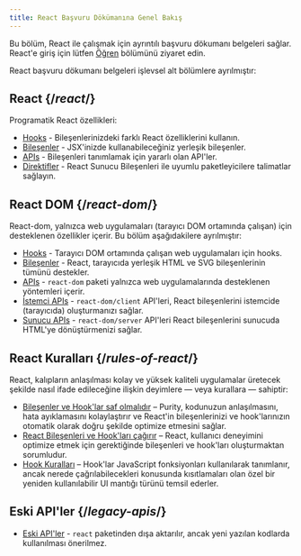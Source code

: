 ```yaml
---
title: React Başvuru Dökümanına Genel Bakış
---
```


<Intro>

Bu bölüm, React ile çalışmak için ayrıntılı başvuru dökumanı belgeleri sağlar. React'e giriş için lütfen [Öğren](/learn) bölümünü ziyaret edin.

</Intro>

React başvuru dökumanı belgeleri işlevsel alt bölümlere ayrılmıştır:

## React {/*react*/}

Programatik React özellikleri:

* [Hooks](/reference/react/hooks) - Bileşenlerinizdeki farklı React özelliklerini kullanın.
* [Bileşenler](/reference/react/components) - JSX'inizde kullanabileceğiniz yerleşik bileşenler.
* [APIs](/reference/react/apis) - Bileşenleri tanımlamak için yararlı olan API'ler.
* [Direktifler](/reference/rsc/directives) - React Sunucu Bileşenleri ile uyumlu paketleyicilere talimatlar sağlayın.

## React DOM {/*react-dom*/}

React-dom, yalnızca web uygulamaları (tarayıcı DOM ortamında çalışan) için desteklenen özellikler içerir. Bu bölüm aşağıdakilere ayrılmıştır:

* [Hooks](/reference/react-dom/hooks) - Tarayıcı DOM ortamında çalışan web uygulamaları için hooks.
* [Bileşenler](/reference/react-dom/components) - React, tarayıcıda yerleşik HTML ve SVG bileşenlerinin tümünü destekler.
* [APIs](/reference/react-dom) - `react-dom` paketi yalnızca web uygulamalarında desteklenen yöntemleri içerir.
* [İstemci APIs](/reference/react-dom/client) - `react-dom/client` API'leri, React bileşenlerini istemcide (tarayıcıda) oluşturmanızı sağlar.
* [Sunucu APIs](/reference/react-dom/server) - `react-dom/server` API'leri React bileşenlerini sunucuda HTML'ye dönüştürmenizi sağlar.

## React Kuralları {/*rules-of-react*/}

React, kalıpların anlaşılması kolay ve yüksek kaliteli uygulamalar üretecek şekilde nasıl ifade edileceğine ilişkin deyimlere — veya kurallara — sahiptir:

* [Bileşenler ve Hook'lar saf olmalıdır](/reference/rules/components-and-hooks-must-be-pure) – Purity, kodunuzun anlaşılmasını, hata ayıklamasını kolaylaştırır ve React'in bileşenlerinizi ve hook'larınızın otomatik olarak doğru şekilde optimize etmesini sağlar.
* [React Bileşenleri ve Hook'ları çağırır](/reference/rules/react-calls-components-and-hooks) – React, kullanıcı deneyimini optimize etmek için gerektiğinde bileşenleri ve hook'ları oluşturmaktan sorumludur.
* [Hook Kuralları](/reference/rules/rules-of-hooks) – Hook'lar JavaScript fonksiyonları kullanılarak tanımlanır, ancak nerede çağrılabilecekleri konusunda kısıtlamaları olan özel bir yeniden kullanılabilir UI mantığı türünü temsil ederler.

## Eski API'ler {/*legacy-apis*/}

* [Eski API'ler](/reference/react/legacy) - `react` paketinden dışa aktarılır, ancak yeni yazılan kodlarda kullanılması önerilmez.
